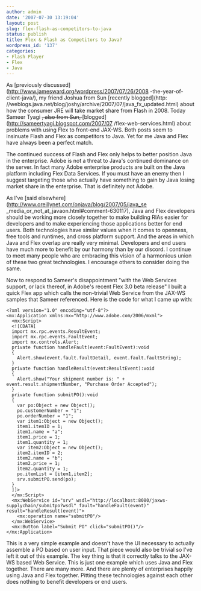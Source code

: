 ```yaml
---
author: admin
date: '2007-07-30 13:19:04'
layout: post
slug: flex-flash-as-competitors-to-java
status: publish
title: Flex & Flash as Competitors to Java?
wordpress_id: '137'
categories:
- Flash Player
- Flex
- Java
---
```


As [previously discussed](http://www.jamesward.org/wordpress/2007/07/26/2008
-the-year-of-client-java/), my friend Joshua from Sun [recently blogged](http:
//weblogs.java.net/blog/joshy/archive/2007/07/java_fx_updated.html) about how
the consumer JRE will take market share from Flash in 2008. Today Sameer Tyagi
<del>, also from Sun, </del>[blogged](http://sameertyagi.blogspot.com/2007/07
/flex-web-services.html) about problems with using Flex to front-end JAX-WS.
Both posts seem to insinuate Flash and Flex as competitors to Java. Yet for me
Java and Flex have always been a perfect match.

The continued success of Flash and Flex only helps to better position Java in
the enterprise. Adobe is not a threat to Java's continued dominance on the
server. In fact many Adobe enterprise products are built on the Java platform
including Flex Data Services. If you must have an enemy then I suggest
targeting those who actually have something to gain by Java losing market
share in the enterprise. That is definitely not Adobe.

As I've [said elsewhere](http://www.oreillynet.com/onjava/blog/2007/05/java_se
_media_or_not_at_javaon.html#comment-630117), Java and Flex developers should
be working more closely together to make building RIAs easier for developers
and to make experiencing those applications better for end users. Both
technologies have similar values when it comes to openness, free tools and
runtimes, and cross platform support. And the areas in which Java and Flex
overlap are really very minimal. Developers and end users have much more to
benefit by our harmony than by our discord. I continue to meet many people who
are embracing this vision of a harmonious union of these two great
technologies. I encourage others to consider doing the same.

Now to respond to Sameer's disappointment "with the Web Services support, or
lack thereof, in Adobe's recent Flex 3.0 beta release" I built a quick Flex
app which calls the non-trivial Web Service from the JAX-WS samples that
Sameer referenced. Here is the code for what I came up with:

    
    <?xml version="1.0" encoding="utf-8"?>
    <mx:Application xmlns:mx="http://www.adobe.com/2006/mxml">  
      <mx:Script>
      <![CDATA[
      import mx.rpc.events.ResultEvent;
      import mx.rpc.events.FaultEvent;
      import mx.controls.Alert;  
      private function handleFault(event:FaultEvent):void
      {
        Alert.show(event.fault.faultDetail, event.fault.faultString);
      }  
      private function handleResult(event:ResultEvent):void
      {
        Alert.show("Your shipment number is: " + event.result.shipmentNumber, "Purchase Order Accepted");
      }  
      private function submitPO():void
      {
        var po:Object = new Object();
        po.customerNumber = "1";
        po.orderNumber = "1";  
        var item1:Object = new Object();
        item1.itemID = 1;
        item1.name = "a";
        item1.price = 1;
        item1.quantity = 1;  
        var item2:Object = new Object();
        item2.itemID = 2;
        item2.name = "b";
        item2.price = 1;
        item2.quantity = 1;  
        po.itemList = [item1,item2];  
        srv.submitPO.send(po);
      }
      ]]>
      </mx:Script>  
      <mx:WebService id="srv" wsdl="http://localhost:8080/jaxws-supplychain/submitpo?wsdl" fault="handleFault(event)" result="handleResult(event)">
        <mx:operation name="submitPO"/>
      </mx:WebService>  
      <mx:Button label="Submit PO" click="submitPO()"/>  
    </mx:Application>

This is a very simple example and doesn't have the UI necessary to actually
assemble a PO based on user input. That piece would also be trivial so I've
left it out of this example. The key thing is that it correctly talks to the
JAX-WS based Web Service. This is just one example which uses Java and Flex
together. There are many more. And there are plenty of enterprises happily
using Java and Flex together. Pitting these technologies against each other
does nothing to benefit developers or end users.

